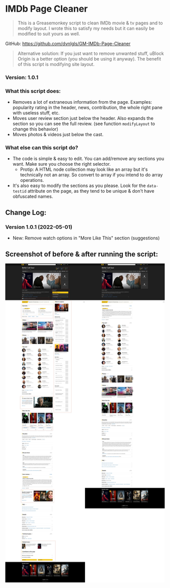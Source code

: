 # IMDb Page Cleaner

> This is a Greasemonkey script to clean IMDb movie & tv pages and to modify layout. I wrote this to satisfy my needs but it can easily be modified to suit yours as well.

GitHub: https://github.com/dvnlgls/GM-IMDb-Page-Cleaner

> Alternative solution: If you just want to remove unwanted stuff, uBlock Origin is a better option (you should be using it anyway). The benefit of this script is modifying site layout.

### Version: 1.0.1

### What this script does:
- Removes a lot of extraneous information from the page. Examples: popularity rating in the header, news, contribution, the whole right pane with useless stuff, etc.
- Moves user review section just below the header. Also expands the section so you can see the full review. (see function `modifyLayout` to change this behavior)
- Moves photos & videos just below the cast.

### What else can this script do?
- The code is simple & easy to edit. You can add/remove any sections you want. Make sure you choose the right selector.
  - Protip: A HTML node collection may look like an array but it's technically not an array. So convert to array if you intend to do array operations.
- It's also easy to modify the sections as you please. Look for the `data-testid` attribute on the page, as they tend to be unique & don't have obfuscated names.

## Change Log:

### Version 1.0.1 (2022-05-01)
- New: Remove watch options in "More Like This" section (suggestions)

## Screenshot of before & after running the script:
![IMDb Page Cleaner](https://github.com/dvnlgls/GM-IMDb-Page-Cleaner/raw/master/Screenshots/03_Comparison.jpg)